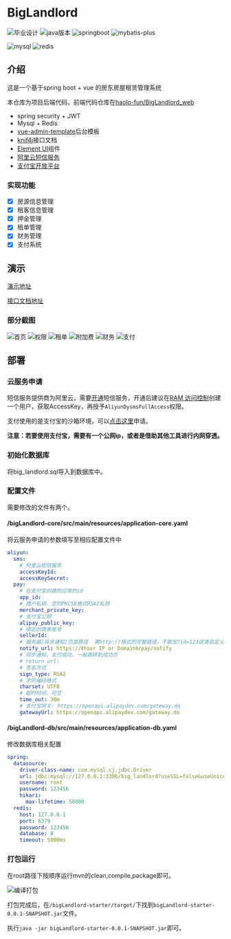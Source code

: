 # BigLandlord
![毕业设计](https://img.shields.io/badge/-%E6%AF%95%E4%B8%9A%E8%AE%BE%E8%AE%A1-blue) ![java版本](https://img.shields.io/badge/java-1.8-brightgreen) ![springboot](https://img.shields.io/badge/spring%20boot-2.4.0-brightgreen) ![mybatis-plus](https://img.shields.io/badge/mybatis--plus-3.5.2-brightgreen)

![mysql](https://img.shields.io/badge/MySQL-8.0.27-yellowgreen) ![redis](https://img.shields.io/badge/Redis-6.2.6-yellowgreen)

## 介绍
这是一个基于spring boot + vue 的房东房屋租赁管理系统

本仓库为项目后端代码，前端代码仓库在[haolo-fun/BigLandlord_web](https://github.com/haolo-fun/BigLandlord_web)

- spring security + JWT
- Mysql + Redis
- [vue-admin-template](https://github.com/PanJiaChen/vue-admin-template)后台模板
- [knif4j](https://github.com/xiaoymin/knife4j)接口文档
- [Element UI](https://element.eleme.io/#/zh-CN)组件
- [阿里云短信服务](https://dysms.console.aliyun.com/overview)
- [支付宝开放平台](https://developers.alipay.com/)

### 实现功能

- [x] 房源信息管理
- [x] 租客信息管理
- [x] 押金管理
- [x] 租单管理
- [x] 财务管理
- [x] 支付系统

## 演示

[演示地址](https://rent.haolo.fun)

[接口文档地址](https://api.rent.haolo.fun/doc.html)

### 部分截图

![首页](https://raw.githubusercontent.com/haolo-fun/ImageHosting/main/%20BigLandlord/202306061311339.png)
![权限](https://raw.githubusercontent.com/haolo-fun/ImageHosting/main/%20BigLandlord/202306061311836.png)
![租单](https://raw.githubusercontent.com/haolo-fun/ImageHosting/main/%20BigLandlord/202306061313345.png)
![附加费](https://raw.githubusercontent.com/haolo-fun/ImageHosting/main/%20BigLandlord/202306061309231.png)
![财务](https://raw.githubusercontent.com/haolo-fun/ImageHosting/main/%20BigLandlord/202306061313183.png)
![支付](https://raw.githubusercontent.com/haolo-fun/ImageHosting/main/%20BigLandlord/202306061314069.png)

## 部署

### 云服务申请

短信服务提供商为阿里云，需要[开通](https://dysms.console.aliyun.com/overview)短信服务，开通后建议在[RAM 访问控制](https://ram.console.aliyun.com/users)创建一个用户，获取AccessKey，再授予`AliyunDysmsFullAccess`权限。

支付使用的是支付宝的沙箱环境，可以[点击这里](https://open.alipay.com/develop/sandbox/app)申请。

**注意：若要使用支付宝，需要有一个公网ip，或者是借助其他工具进行内网穿透。**

### 初始化数据库

将big_landlord.sql导入到数据库中。

### 配置文件

需要修改的文件有两个。

#### /bigLandlord-core/src/main/resources/application-core.yaml

将云服务申请的参数填写至相应配置文件中

```yaml
aliyun:
  sms:
    # 阿里云短信服务
    accessKeyId:
    accessKeySecret:
  pay:
    # 在支付宝创建的应用的id
    app_id:
    # 商户私钥，您的PKCS8格式RSA2私钥
    merchant_private_key:
    # 支付宝公钥
    alipay_public_key:
    # 绑定的商家账号
    sellerId:
    # 服务器[异步通知]页面路径  需http://格式的完整路径，不能加?id=123这类自定义参数，必须外网可以正常访问
    notify_url: https://《Your IP or Domain》/pay/notify
    # 同步通知，支付成功，一般跳转到成功页
    # return_url:
    # 签名方式
    sign_type: RSA2
    # 字符编码格式
    charset: UTF8
    # 超时时间，可空
    time_out: 30m
    # 支付宝网关: https://openapi.alipaydev.com/gateway.do
    gatewayUrl: https://openapi.alipaydev.com/gateway.do
```

#### /bigLandlord-db/src/main/resources/application-db.yaml

修改数据库相关配置

```yaml
spring:
  datasource:
    driver-class-name: com.mysql.cj.jdbc.Driver
    url: jdbc:mysql://127.0.0.1:3306/big_landlord?useSSL=false&useUnicode=true&characterEncoding=UTF-8&serverTimezone=UTC
    username: root
    password: 123456
    hikari:
      max-lifetime: 50000
  redis:
    host: 127.0.0.1
    port: 6379
    password: 123456
    database: 8
    timeout: 5000ms
```
### 打包运行

在root路径下按顺序运行mvn的clean,compile,package即可。

![编译打包](https://raw.githubusercontent.com/haolo-fun/ImageHosting/main/%20BigLandlord/202306061155365.png)

打包完成后，在`/bigLandlord-starter/target/`下找到`bigLandlord-starter-0.0.1-SNAPSHOT.jar`文件。

执行`java -jar bigLandlord-starter-0.0.1-SNAPSHOT.jar`即可。
